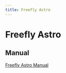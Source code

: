 ```yaml
---
title: Freefly Astro
---
```


# Freefly Astro

## Manual

<a href="https://freefly.gitbook.io/astro-public" target="_blank">Freefly Astro Manual</a>
